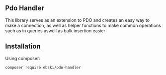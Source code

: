 ## Pdo Handler
This library serves as an extension to PDO and creates an easy way to make a connection,
as well as helper functions to make common operations such as in queries aswell as bulk insertion easier

## Installation
Using composer:
```
composer require ebski/pdo-handler
```
